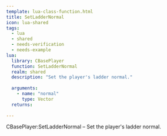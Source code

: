 ```yaml
---
template: lua-class-function.html
title: SetLadderNormal
icon: lua-shared
tags:
  - lua
  - shared
  - needs-verification
  - needs-example
lua:
  library: CBasePlayer
  function: SetLadderNormal
  realm: shared
  description: "Set the player's ladder normal."
  
  arguments:
    - name: "normal"
      type: Vector
  returns:
    
---
```


<div class="lua__search__keywords">
CBasePlayer:SetLadderNormal &#x2013; Set the player's ladder normal.
</div>
